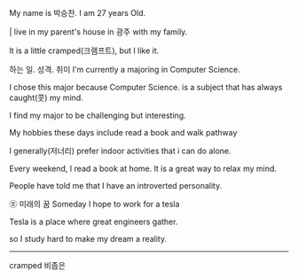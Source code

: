 My name is 박승찬. I am 27 years Old.

| live in my parent's house in 광주 with my family.

lt is a little cramped(크램프트), but I like it.

하는 일. 성격. 취미
l'm currently a majoring in Computer Science.

I chose this major because Computer Science. is a subject that
has always caught(콧) my mind.

I find my major to be challenging but interesting.

My hobbies these days include read a book and walk pathway

I generally(저너리) prefer indoor activities that i can do alone.

Every weekend,
I read a book at home. lt is a great way to relax my mind.

People have told me that I have an introverted personality.

㉭ 미래의 꿈
Someday I hope to work for a tesla

Tesla is a place where great engineers gather.

so I study hard to make my dream a reality.

---
cramped 비좁은

